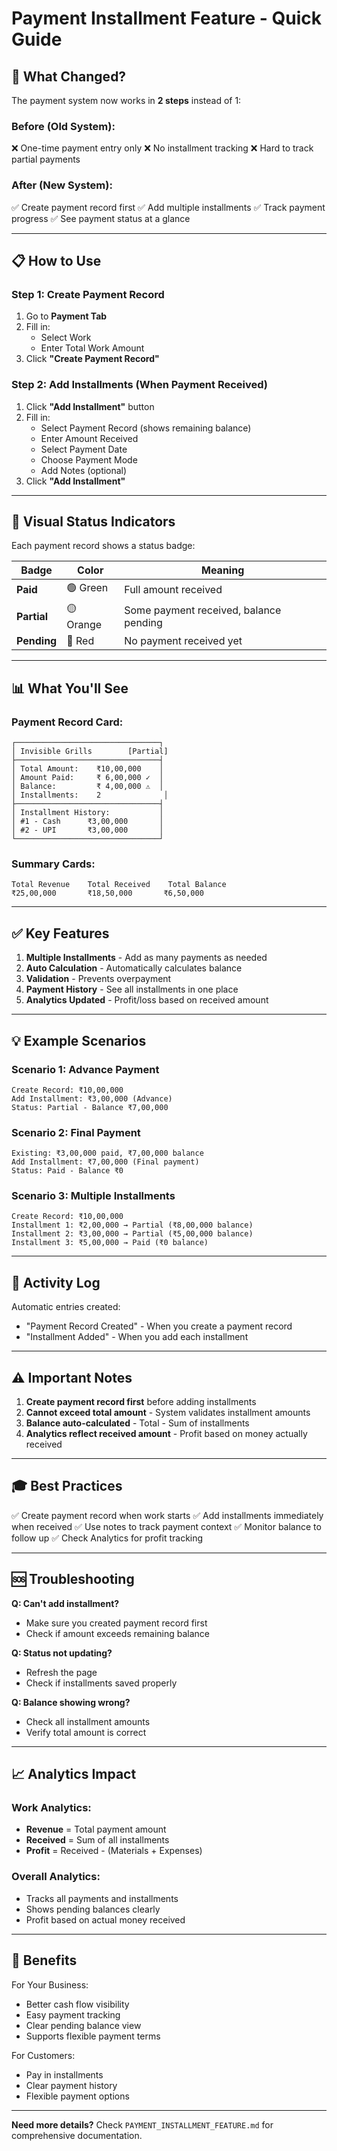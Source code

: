 # Payment Installment Feature - Quick Guide

## 🎯 What Changed?

The payment system now works in **2 steps** instead of 1:

### Before (Old System):
❌ One-time payment entry only
❌ No installment tracking
❌ Hard to track partial payments

### After (New System):
✅ Create payment record first
✅ Add multiple installments
✅ Track payment progress
✅ See payment status at a glance

---

## 📋 How to Use

### Step 1: Create Payment Record
1. Go to **Payment Tab**
2. Fill in:
   - Select Work
   - Enter Total Work Amount
3. Click **"Create Payment Record"**

### Step 2: Add Installments (When Payment Received)
1. Click **"Add Installment"** button
2. Fill in:
   - Select Payment Record (shows remaining balance)
   - Enter Amount Received
   - Select Payment Date
   - Choose Payment Mode
   - Add Notes (optional)
3. Click **"Add Installment"**

---

## 🎨 Visual Status Indicators

Each payment record shows a status badge:

| Badge | Color | Meaning |
|-------|-------|---------|
| **Paid** | 🟢 Green | Full amount received |
| **Partial** | 🟡 Orange | Some payment received, balance pending |
| **Pending** | 🔴 Red | No payment received yet |

---

## 📊 What You'll See

### Payment Record Card:
```
┌────────────────────────────────┐
│ Invisible Grills        [Partial]
├────────────────────────────────┤
│ Total Amount:    ₹10,00,000    │
│ Amount Paid:     ₹ 6,00,000 ✓  │
│ Balance:         ₹ 4,00,000 ⚠  │
│ Installments:    2              │
├────────────────────────────────┤
│ Installment History:           │
│ #1 - Cash      ₹3,00,000       │
│ #2 - UPI       ₹3,00,000       │
└────────────────────────────────┘
```

### Summary Cards:
```
Total Revenue    Total Received    Total Balance
₹25,00,000       ₹18,50,000       ₹6,50,000
```

---

## ✅ Key Features

1. **Multiple Installments** - Add as many payments as needed
2. **Auto Calculation** - Automatically calculates balance
3. **Validation** - Prevents overpayment
4. **Payment History** - See all installments in one place
5. **Analytics Updated** - Profit/loss based on received amount

---

## 💡 Example Scenarios

### Scenario 1: Advance Payment
```
Create Record: ₹10,00,000
Add Installment: ₹3,00,000 (Advance)
Status: Partial - Balance ₹7,00,000
```

### Scenario 2: Final Payment
```
Existing: ₹3,00,000 paid, ₹7,00,000 balance
Add Installment: ₹7,00,000 (Final payment)
Status: Paid - Balance ₹0
```

### Scenario 3: Multiple Installments
```
Create Record: ₹10,00,000
Installment 1: ₹2,00,000 → Partial (₹8,00,000 balance)
Installment 2: ₹3,00,000 → Partial (₹5,00,000 balance)
Installment 3: ₹5,00,000 → Paid (₹0 balance)
```

---

## 🔔 Activity Log

Automatic entries created:
- "Payment Record Created" - When you create a payment record
- "Installment Added" - When you add each installment

---

## ⚠️ Important Notes

1. **Create payment record first** before adding installments
2. **Cannot exceed total amount** - System validates installment amounts
3. **Balance auto-calculated** - Total - Sum of installments
4. **Analytics reflect received amount** - Profit based on money actually received

---

## 🎓 Best Practices

✅ Create payment record when work starts
✅ Add installments immediately when received
✅ Use notes to track payment context
✅ Monitor balance to follow up
✅ Check Analytics for profit tracking

---

## 🆘 Troubleshooting

**Q: Can't add installment?**
- Make sure you created payment record first
- Check if amount exceeds remaining balance

**Q: Status not updating?**
- Refresh the page
- Check if installments saved properly

**Q: Balance showing wrong?**
- Check all installment amounts
- Verify total amount is correct

---

## 📈 Analytics Impact

### Work Analytics:
- **Revenue** = Total payment amount
- **Received** = Sum of all installments
- **Profit** = Received - (Materials + Expenses)

### Overall Analytics:
- Tracks all payments and installments
- Shows pending balances clearly
- Profit based on actual money received

---

## 🎉 Benefits

For Your Business:
- Better cash flow visibility
- Easy payment tracking
- Clear pending balance view
- Supports flexible payment terms

For Customers:
- Pay in installments
- Clear payment history
- Flexible payment options

---

**Need more details?** Check `PAYMENT_INSTALLMENT_FEATURE.md` for comprehensive documentation.
